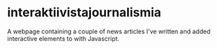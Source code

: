 # interaktiivistajournalismia
A webpage containing a couple of news articles I've written and added interactive elements to with Javascript.
